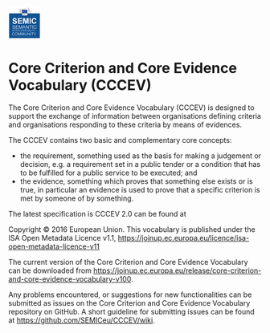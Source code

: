 ![SEMIC Core Vocabulary](/images/semic-icon-small.png)

# Core Criterion and Core Evidence Vocabulary (CCCEV)



The Core Criterion and Core Evidence Vocabulary (CCCEV) is designed to support the exchange of information between organisations defining criteria and organisations responding to these criteria by means of evidences.

The CCCEV contains two basic and complementary core concepts:

* the requirement, something used as the basis for making a judgement or decision, e.g. a requirement set in a public tender or a condition that has to be fulfilled for a public service to be executed; and
* the evidence, something which proves that something else exists or is true, in particular an evidence is used to prove that a specific criterion is met by someone of by something.


The latest specification is CCCEV 2.0 can be found at 



Copyright © 2016 European Union. This vocabulary is published under the ISA Open Metadata Licence v1.1, https://joinup.ec.europa.eu/licence/isa-open-metadata-licence-v11

The current version of the Core Criterion and Core Evidence Vocabulary can be downloaded from https://joinup.ec.europa.eu/release/core-criterion-and-core-evidence-vocabulary-v100.

Any problems encountered, or suggestions for new functionalities can be submitted as issues on the Core Criterion and Core Evidence Vocabulary repository on GitHub. A short guideline for submitting issues can be found at https://github.com/SEMICeu/CCCEV/wiki.
